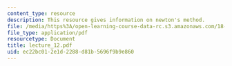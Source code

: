 ```yaml
---
content_type: resource
description: This resource gives information on newton's method.
file: /media/https%3A/open-learning-course-data-rc.s3.amazonaws.com/18-01-single-variable-calculus-fall-2005/ec22bc012e1d2288d81b5696f9b9e860_lecture_12.pdf
file_type: application/pdf
resourcetype: Document
title: lecture_12.pdf
uid: ec22bc01-2e1d-2288-d81b-5696f9b9e860
---
```

